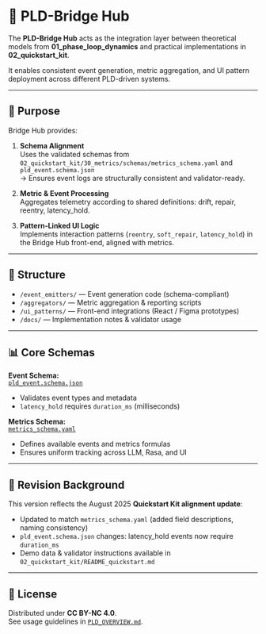 # 🧠 PLD-Bridge Hub

The **PLD-Bridge Hub** acts as the integration layer between theoretical models from **01_phase_loop_dynamics** and practical implementations in **02_quickstart_kit**.

It enables consistent event generation, metric aggregation, and UI pattern deployment across different PLD-driven systems.

---

## 🚀 Purpose

Bridge Hub provides:

1. **Schema Alignment**  
   Uses the validated schemas from `02_quickstart_kit/30_metrics/schemas/metrics_schema.yaml` and `pld_event.schema.json`  
   → Ensures event logs are structurally consistent and validator-ready.

2. **Metric & Event Processing**  
   Aggregates telemetry according to shared definitions: drift, repair, reentry, latency_hold.

3. **Pattern-Linked UI Logic**  
   Implements interaction patterns (`reentry`, `soft_repair`, `latency_hold`) in the Bridge Hub front-end, aligned with metrics.

---

## 📂 Structure

- `/event_emitters/` — Event generation code (schema-compliant)
- `/aggregators/` — Metric aggregation & reporting scripts
- `/ui_patterns/` — Front-end integrations (React / Figma prototypes)
- `/docs/` — Implementation notes & validator usage

---

## 📊 Core Schemas

**Event Schema:**  
[`pld_event.schema.json`](../02_quickstart_kit/30_metrics/schemas/pld_event.schema.json)  
- Validates event types and metadata  
- `latency_hold` requires `duration_ms` (milliseconds)

**Metrics Schema:**  
[`metrics_schema.yaml`](../02_quickstart_kit/30_metrics/schemas/metrics_schema.yaml)  
- Defines available events and metrics formulas  
- Ensures uniform tracking across LLM, Rasa, and UI

---

## 🔄 Revision Background

This version reflects the August 2025 **Quickstart Kit alignment update**:

- Updated to match `metrics_schema.yaml` (added field descriptions, naming consistency)
- `pld_event.schema.json` changes: latency_hold events now require `duration_ms`
- Demo data & validator instructions available in `02_quickstart_kit/README_quickstart.md`

---

## 📜 License

Distributed under **CC BY-NC 4.0**.  
See usage guidelines in [`PLD_OVERVIEW.md`](./PLD_OVERVIEW.md).
